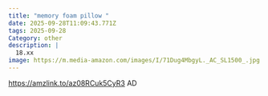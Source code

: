 ```yaml
---
title: "memory foam pillow "
date: 2025-09-28T11:09:43.771Z
tags: 2025-09-28
Category: other
description: |
  18.xx
image: https://m.media-amazon.com/images/I/71Dug4MbgyL._AC_SL1500_.jpg
---
```

https://amzlink.to/az08RCuk5CyR3
AD